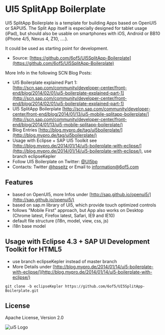 # UI5 SplitApp Boilerplate

UI5 SplitApp Boilerplate is a template for building Apps based on OpenUI5 or SAPUI5.
The Split App itself is especially designed for tablet usage (iPad), but should also be usable on
smartphones with iOS, Android or BB10 (iPhone 4/5, Nexus 4, Z10, ....). 

It could be used as starting point for development.

* Source: [https://github.com/6of5/UI5SplitApp-Boilerplate](https://github.com/6of5/UI5SplitApp-Boilerplate)

More Info in the following SCN Blog Posts: 
* UI5 Boilerplate explained Part 1: [http://scn.sap.com/community/developer-center/front-end/blog/2014/02/01/ui5-boilerplate-explained-part-1](http://scn.sap.com/community/developer-center/front-end/blog/2014/02/01/ui5-boilerplate-explained-part-1)
* UI5 SplitApp Boilerplate [http://scn.sap.com/community/developer-center/front-end/blog/2014/01/13/ui5-mobile-splitapp-boilerplate/](http://scn.sap.com/community/developer-center/front-end/blog/2014/01/13/ui5-mobile-splitapp-boilerplate/)
* Blog Entries [http://blog.mypro.de/tag/ui5boilerplate/](http://blog.mypro.de/tag/ui5boilerplate/)
* Usage with Eclipse + SAP UI5 Toolkit see [http://blog.mypro.de/2014/01/14/ui5-boilerplate-with-eclipse/](http://blog.mypro.de/2014/01/14/ui5-boilerplate-with-eclipse/), use branch eclipseKepler
* Follow UI5 Boilerplate on Twitter: [@UI5bp](http://twitter.com/UI5bp)
* Contacts: Twitter [@hpseitz](http://twitter.com/hpseitz) or Email to information@6of5.com

## Features
* based on OpenUI5, more Infos under [http://sap.github.io/openui5/](http://sap.github.io/openui5/)
* based on sap.m library of UI5, which provide touch optimized controls
* follows "Mobile First" approach, but App also works on Desktop (Chrome latest, Firefox latest, Safari, IE9 and IE10)
* default file structure (i18n, model, view, css, js)
* i18n base model

## Usage with Eclipse 4.3 + SAP UI Development Toolkit for HTML5
* use branch eclipseKepler instead of master branch
* More Details under [http://blog.mypro.de/2014/01/14/ui5-boilerplate-with-eclipse/](http://blog.mypro.de/2014/01/14/ui5-boilerplate-with-eclipse/)
```
git clone -b eclipseKepler https://github.com/6of5/UI5SplitApp-Boilerplate.git
```

## License
Apache License, Version 2.0

![ui5 Logo](http://blog.mypro.de/wp-content/uploads/2014/01/ui5_144.jpg)